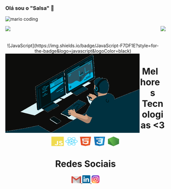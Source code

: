 ### Olá sou o "Salsa" 👋
<img
    src="https://i.imgur.com/1ZvVkDc.gif" 
    alt="mario coding"
/>
<div>
  <img  height="180em" src="https://github-readme-stats.vercel.app/api?username=ThiagoSalsa&show_icons=true&theme=great-gatsby&include_all_commits=true&count_private=true"/>
  <img align="right" height="180em" src="https://github-readme-stats.vercel.app/api/top-langs/?username=ThiagoSalsa&layout=compact&langs_count=16&theme=great-gatsby"/>
</div>
<br>

<div  align="center"> 
  <div style="display: inline_block"><br>
      ![JavaScript](https://img.shields.io/badge/JavaScript-F7DF1E?style=for-the-badge&logo=javascript&logoColor=black)
    <img align="left" height="250" alt="coding-time" src="https://raw.githubusercontent.com/Potential17/Potential17/master/user%20(2).gif">
    <h1 align="center">Melhores Tecnologias <3</h1>
    <img align="center" height="30" width="40" alt="js-icon"  src="https://raw.githubusercontent.com/devicons/devicon/master/icons/javascript/javascript-plain.svg">
    <img align="center" height="30" width="40" alt="react-icon" src="https://raw.githubusercontent.com/devicons/devicon/master/icons/react/react-original.svg">
    <img align="center" height="30" width="40" alt="html-icon" src="https://raw.githubusercontent.com/devicons/devicon/master/icons/html5/html5-original.svg">
    <img align="center" height="30" width="40" alt="css-icon" src="https://raw.githubusercontent.com/devicons/devicon/master/icons/css3/css3-original.svg">
    <img align="center" height="30" width="40" alt="nodejs-icon" src="https://raw.githubusercontent.com/devicons/devicon/master/icons/nodejs/nodejs-original.svg">
   </div>
    
  
  <h1 align="center">Redes Sociais</h1>
    <a href = "mailto: thiagoluis@unipam.edu.br">
      <img width="30" src="gmail.svg">
    </a>
    <a href = "https://www.linkedin.com/in/thiagosalsa/">
      <img width="25" src="linkedin.svg">
    </a>
    </a>
    <a href = "https://www.instagram.com/thiagosalsa_/">
      <img width="25" src="instagram.png">
    </a>
</div>
